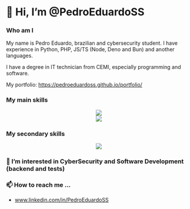 # 👋 Hi, I’m @PedroEduardoSS
### Who am I
My name is Pedro Eduardo, brazilian and cybersecurity student.
I have experience in Python, PHP, JS/TS (Node, Deno and Bun) and another languages.

I have a degree in IT technician from CEMI, especially programming and software.

My portfolio: https://pedroeduardoss.github.io/portfolio/

### My main skills
<p align="center">
  <a href="https://skillicons.dev">
    <img src="https://skillicons.dev/icons?i=py,php,ts,js,laravel,fastapi,django" />
    <br>
    <img src="https://skillicons.dev/icons?i=github,git,sqlite,regex,supabase,linux,bash" />
  </a>
</p>

### My secondary skills
<p align="center">
  <a href="https://skillicons.dev">
    <img src="https://skillicons.dev/icons?i=docker,githubactions,selenium,alpinejs,nuxtjs,vue,bun,nodejs,java,postgres,mysql,sklearn,flask" />
  </a>
</p>

### 👀 I’m interested in CyberSecurity and Software Development (backend and tests)

### 📫 How to reach me ...
- www.linkedin.com/in/PedroEduardoSS

<!---
PedroEduardoSS/PedroEduardoSS is a ✨ special ✨ repository because its `README.md` (this file) appears on your GitHub profile.
You can click the Preview link to take a look at your changes.
--->
